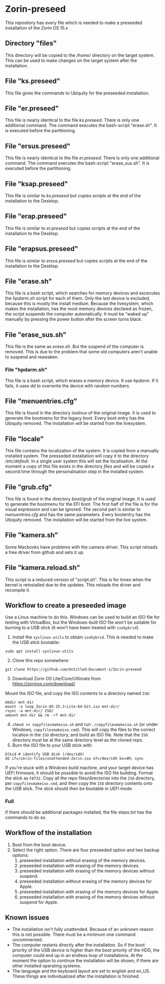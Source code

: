# Zorin-preseed
This repository has every file which is needed to make a preseeded installation of the Zorin OS 15.x

## Directory "files"
This directory will be copied to the */home/* directory on the target system. This can be used to make changes on the target system after the installation.

## File "ks.preseed"
This file gives the commands to Ubiquity for the preseeded installation.

## File "er.preseed"
This file is nearly identical to the file *ks.preseed*. There is only one additional command. The command executes the bash-script "erase.sh". It is executed before the partitioning.

## File "ersus.preseed"
This file is nearly identical to the file *er.preseed*. There is only one additional command. The command executes the bash-script "erase_sus.sh". It is executed before the partitioning.

## File "ksap.preseed"
This file is similar to *ks.preseed* but copies scripts at the end of the installation to the Desktop.

## File "erap.preseed"
This file is similar to *er.preseed* but copies scripts at the end of the installation to the Desktop.

## File "erapsus.preseed"
This file is similar to *ersus.preseed* but copies scripts at the end of the installation to the Desktop.

## File "erase.sh"
This file is a bash script, which searches for memory devices and excecutes the *hpdarm.sh* script for each of them. Only the last device is excluded, because this is mostly the install medium.
Because the livesystem, which makes the installation, has the most memory devices declared as frozen, the script suspends the computer automatically. It must be "waked up" manually by pressing the power button after the screen turns black.

## File "erase_sus.sh"
This file is the same as *erase.sh*. But the suspend of the computer is removed. This is due to the problem that some old computers aren't unable to suspend and reawaken.

### File "hpdarm.sh"
This file is a bash script, which erases a memory device. It use *hpdarm*. If it fails, it uses *dd* to overwrite the device with random numbers.

## File "menuentries.cfg"
This file is found in the directory *isolinux* of the original image. It is used to generate the bootmenu for the legacy boot. Every boot entry has the Ubiquity removed. The installation will be started from the livesystem.

## File "locale"
This file contains the localization of the system. It is copied from a manually installed system. The presseded installation will copy it to the directory */etc/default*. In a single user system this will set the localisation.
At the moment a copy of this file exists in the directory *files* and will be copied a second time through the personalisation step in the installed system.

## File "grub.cfg"
This file is found in the directory *boot/grub* of the original image. It is used to generate the bootmenu for the EFI boot. The first half of the file is for the visual expression and can be ignored. The second part is similar to *menuentries.cfg* and has the same parameters. Every bootentry has the Ubiquity removed. The installation will be started from the live system.

## File "kamera.sh"
Some Macbooks have problems with the camera-driver. This script reloads a free driver from github and sets it up.

## File "kamera.reload.sh"
This script is a reduced version of "script.sh". This is for times when the kernel is reinstalled due to the updates. This reloads the driver and recompile it.

## Workflow to create a preseeded image

Use a Linux machine to do this. Windows can be used to build an ISO file for testing with VirtualBox, but the Windows-built ISO file won't be suitable for burning to a USB stick (it won't have been treated with `isobybrid`).

1. Install the `syslinux-utils` to obtain `isohybrid`. This is needed to make the USB stick bootable:
```
sudo apt install syslinux-utils
```
2. Clone this repo somewhere:
```
git clone https://github.com/Untitled-Document-1/Zorin-preseed
```
3. Download Zorin OS Lite/Core/Ultimate from https://zorinos.com/download/

Mount the ISO file, and copy the ISO contents to a directory named `ISO`:
```
mkdir mnt-dir
mount -o loop Zorin-OS-15.3-Lite-64-bit.iso mnt-dir/
rsync -a mnt-dir/ ISO/
umount mnt-dir && rm -rf mnt-dir
```
4. `chmod +x copyfilesmakeiso.sh` and run `./copyfilesmakeiso.sh` (or under Windows, `copyfilesmakeiso.cmd`). This will copy the files to the correct location in the `ISO` directory, and build an ISO file. Note that the `ISO` directory must be at the same directory level as the cloned repo.
5. Burn the ISO file to your USB stick with:
```
blkid # identify USB disk (/dev/sdX)
dd if=/zorin-files/unattended-Zorin.iso of=/dev/sdX bs=4M; sync
```

If you're stuck with a Windows build machine, and your target device has UEFI firmware, it should be possible to avoid the ISO file building. Format the stick as `FAT32`. Copy all the repo files/directories into the `ISO` directory, per `copyfilesmakeiso.cmd`, and then copy the `ISO` directory contents onto the USB stick. The stick should then be bootable in UEFI mode.

### Full
If there should be additional packages installed, the file steps.txt has the commands to do so.

## Workflow of the installation
1. Boot from the boot device.
2. Select the right option. There are four preseeded option and two backup options:
   1. preseeded installation without erasing of the memory devices.
   2. preseeded installation with erasing of the memory devices.
   3. preseeded installation with erasing of the memory devices without suspend.
   4. preseeded installation without erasing of the memory devices for Apple.
   5. preseeded installation with erasing of the memory devices for Apple.
   6. preseeded installation with erasing of the memory devices without suspend for Apple.

## Known issues
- The installation isn't fully unattended. Because of an unknown reason this is not possible. There must be a minimum one command uncommented.
- The computer restarts directly after the installation. So if the boot priority of the USB device is higher than the boot priority of the HDD, the computer could end up in an endless loop of installations. At the moment the option to continue the installation will be shown, if there are other installed operating systems.
- The language and the keyboard layout are set to english and en_US. These things are individualized after the installation is finished.
